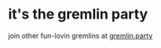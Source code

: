 
# it's the gremlin party

join other fun-lovin gremlins at [gremlin.party](https://www.gremlin.party "just h*ckin play the game already")
